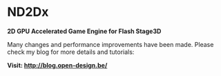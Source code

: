 ND2Dx
=====

<b>2D GPU Accelerated Game Engine for Flash Stage3D</b>

Many changes and performance improvements have been made. Please check my blog for more details and tutorials:

<b>Visit: http://blog.open-design.be/</b>
